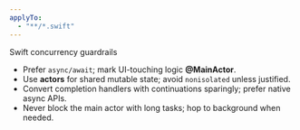 ```yaml
---
applyTo:
  - "**/*.swift"
---
```

Swift concurrency guardrails

- Prefer `async/await`; mark UI-touching logic **@MainActor**.
- Use **actors** for shared mutable state; avoid `nonisolated` unless justified.
- Convert completion handlers with continuations sparingly; prefer native async APIs.
- Never block the main actor with long tasks; hop to background when needed.
